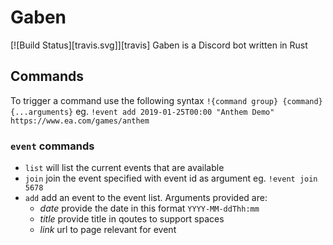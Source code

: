 # Gaben

[![Build Status][travis.svg]][travis]
Gaben is a Discord bot written in Rust

## Commands
To trigger a command use the following syntax `!{command group} {command} {...arguments}` eg. `!event add 2019-01-25T00:00 "Anthem Demo" https://www.ea.com/games/anthem`

### `event` commands
- `list` will list the current events that are available
- `join` join the event specified with event id as argument eg. `!event join 5678`
- `add` add an event to the event list. Arguments provided are:
  - *date* provide the date in this format `YYYY-MM-ddThh:mm`
  - *title* provide title in qoutes to support spaces
  - *link* url to page relevant for event
